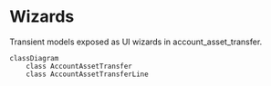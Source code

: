 # Wizards

Transient models exposed as UI wizards in account_asset_transfer.

```mermaid
classDiagram
    class AccountAssetTransfer
    class AccountAssetTransferLine
```
